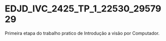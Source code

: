 # EDJD_IVC_2425_TP_1_22530_2957929
Primeira etapa do trabalho pratico de Introdução a visão por Computador.
